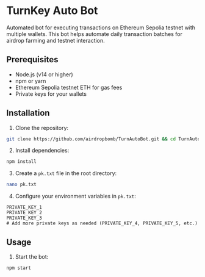 # TurnKey Auto Bot

Automated bot for executing transactions on Ethereum Sepolia testnet with multiple wallets. This bot helps automate daily transaction batches for airdrop farming and testnet interaction.

## Prerequisites

- Node.js (v14 or higher)
- npm or yarn
- Ethereum Sepolia testnet ETH for gas fees
- Private keys for your wallets

## Installation

1. Clone the repository:
```bash
git clone https://github.com/airdropbomb/TurnAutoBot.git && cd TurnAutoBot
```

2. Install dependencies:
```bash
npm install
```

3. Create a `pk.txt` file in the root directory:
```bash
nano pk.txt
```

4. Configure your environment variables in `pk.txt`:
```env
PRIVATE_KEY_1
PRIVATE_KEY_2
PRIVATE_KEY_3
# Add more private keys as needed (PRIVATE_KEY_4, PRIVATE_KEY_5, etc.)
```

## Usage

1. Start the bot:
```bash
npm start
```
